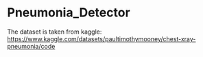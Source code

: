 # Pneumonia_Detector
The dataset is taken from kaggle: https://www.kaggle.com/datasets/paultimothymooney/chest-xray-pneumonia/code
